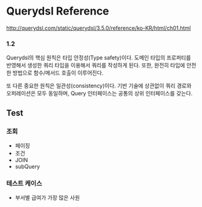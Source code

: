 # Querydsl Reference
http://querydsl.com/static/querydsl/3.5.0/reference/ko-KR/html/ch01.html

### 1.2 
Querydsl의 핵심 원칙은 타입 안정성(Type safety)이다. 도메인 타입의 프로퍼티를 반영해서 생성한 쿼리 타입을 이용해서 쿼리를 작성하게 된다. 또한, 완전히 타입에 안전한 방법으로 함수/메서드 호출이 이루어진다.

또 다른 중요한 원칙은 일관성(consistency)이다. 기반 기술에 상관없이 쿼리 경로와 오퍼레이션은 모두 동일하며, Query 인터페이스는 공통의 상위 인터페이스를 갖는다.



## Test
### 조회
- 페이징
- 조건
- JOIN
- subQuery

### 테스트 케이스
- 부서별 급여가 가장 많은 사원
